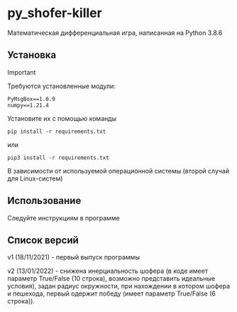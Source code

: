 # py_shofer-killer
Математическая дифференциальная игра, написанная на Python 3.8.6

## Установка
> [!IMPORTANT]
> Требуются установленные модули:
```
PyMsgBox==1.0.9
numpy==1.21.4
```
Установите их с помощью команды
```
pip install -r requirements.txt
```
или
```
pip3 install -r requirements.txt
```
В зависимости от используемой операционной системы (второй случай для Linux-систем)

## Использование
Следуйте инструкциям в программе

## Список версий
v1 (18/11/2021) - первый выпуск программы

v2 (13/01/2022) - снижена инерциальность шофера (в коде имеет параметр True/False (10 строка), возможно представить идеальные условия), задан радиус окружности, при нахождении в котором шофера и пешехода, первый одержит победу (имеет параметр True/False (6 строка)).